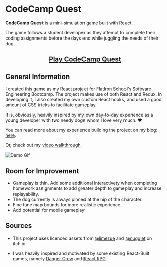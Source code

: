 # CodeCamp Quest

__CodeCamp Quest__ is a mini-simulation game built with React.

The game follows a student developer as they attempt to complete their coding assignments before the days end while juggling the needs of their dog. 

<h2 style="text-align: center;"><a href='https://code-camp-quest.netlify.app/'>Play CodeCamp Quest</a></h2>

## General Information

I created this game as my React project for FlatIron School's Software Engineering Bootcamp. The project makes use of both React and Redux. In developing it, I also created my own custom React hooks, and used a good amount  of CSS tricks to facilitate gameplay. 

It is, obviously, heavily inspired by my own day-to-day experience as a young developer with two needy dogs whom I love very much. ♥ 

You can read more about my experience building the project on my blog: [here](https://dev.to/raquii/using-two-dimensional-arrays-to-build-a-walkable-game-map-in-react-22e7).

Or, check out my [video walkthrough](https://youtu.be/0rB9UiHwZV4).

![Demo Gif](./public/codecampgif.gif)

## Room for Improvement

- Gameplay is thin. Add some additional interactivety when completing homework assignments to add greater depth to gameplay and increase replayability.
- The dog currently is always pinned at the hip of the character.
- Fine tune map bounds for more realistic experience.
- Add potential for mobile gameplay

## Sources

- This project uses licenced assets from [@limezue](https://limezu.itch.io/) and [@nugglet](https://nugglet.itch.io/) on itch\.io

- I was heavily inspired and motivated by some existing React-Built games, namely [Danger Crew](https://thedangercrew.com/) and [React RPG](https://react-rpg.com/)

